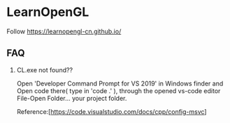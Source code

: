 # LearnOpenGL

Follow https://learnopengl-cn.github.io/

## FAQ

1. CL.exe not found??

    Open 'Developer Command Prompt for VS 2019' in Windows finder and Open code there( type in 'code .' ), through the opened vs-code editor File-Open Folder... your project folder.

    Reference:[<https://code.visualstudio.com/docs/cpp/config-msvc>]
